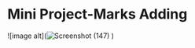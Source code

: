 # Mini Project-Marks Adding
![image alt](![Screenshot (147)](https://github.com/user-attachments/assets/7ee33ec5-5e91-4be0-84e2-9cafc542f7f0)
) 
